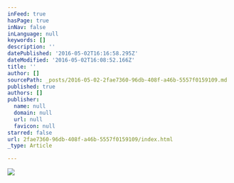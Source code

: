 ```yaml
---
inFeed: true
hasPage: true
inNav: false
inLanguage: null
keywords: []
description: ''
datePublished: '2016-05-02T16:16:58.295Z'
dateModified: '2016-05-02T16:08:52.166Z'
title: ''
author: []
sourcePath: _posts/2016-05-02-2fae7360-96db-408f-a46b-5557f0159109.md
published: true
authors: []
publisher:
  name: null
  domain: null
  url: null
  favicon: null
starred: false
url: 2fae7360-96db-408f-a46b-5557f0159109/index.html
_type: Article

---
```

![](https://the-grid-user-content.s3-us-west-2.amazonaws.com/d8ce814a-1415-476e-a0b5-04f3c1b60ca7.jpg)